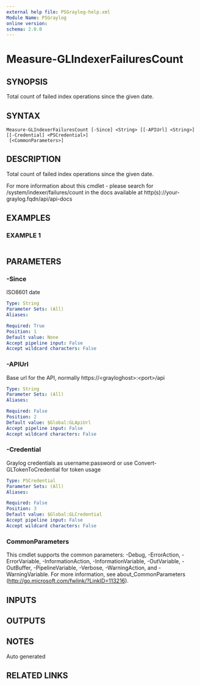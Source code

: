 ```yaml
---
external help file: PSGraylog-help.xml
Module Name: PSGraylog
online version:
schema: 2.0.0
---
```


# Measure-GLIndexerFailuresCount

## SYNOPSIS
Total count of failed index operations since the given date.

## SYNTAX

```
Measure-GLIndexerFailuresCount [-Since] <String> [[-APIUrl] <String>] [[-Credential] <PSCredential>]
 [<CommonParameters>]
```

## DESCRIPTION
Total count of failed index operations since the given date.


For more information about this cmdlet - please search for /system/indexer/failures/count in the docs available at http(s)://your-graylog.fqdn/api/api-docs

## EXAMPLES

### EXAMPLE 1
```

```

## PARAMETERS

### -Since
ISO8601 date

```yaml
Type: String
Parameter Sets: (All)
Aliases:

Required: True
Position: 1
Default value: None
Accept pipeline input: False
Accept wildcard characters: False
```

### -APIUrl
Base url for the API, normally https://\<grayloghost\>:\<port\>/api

```yaml
Type: String
Parameter Sets: (All)
Aliases:

Required: False
Position: 2
Default value: $Global:GLApiUrl
Accept pipeline input: False
Accept wildcard characters: False
```

### -Credential
Graylog credentials as username:password or use Convert-GLTokenToCredential for token usage

```yaml
Type: PSCredential
Parameter Sets: (All)
Aliases:

Required: False
Position: 3
Default value: $Global:GLCredential
Accept pipeline input: False
Accept wildcard characters: False
```

### CommonParameters
This cmdlet supports the common parameters: -Debug, -ErrorAction, -ErrorVariable, -InformationAction, -InformationVariable, -OutVariable, -OutBuffer, -PipelineVariable, -Verbose, -WarningAction, and -WarningVariable. For more information, see about_CommonParameters (http://go.microsoft.com/fwlink/?LinkID=113216).

## INPUTS

## OUTPUTS

## NOTES
Auto generated

## RELATED LINKS
